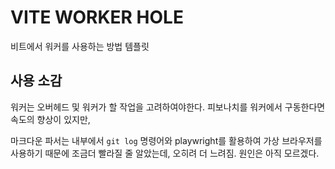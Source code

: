 # VITE WORKER HOLE

비트에서 워커를 사용하는 방법 템플릿


## 사용 소감

워커는 오버헤드 및 워커가 할 작업을 고려하여야한다.
피보나치를 워커에서 구동한다면 속도의 향상이 있지만,

마크다운 파서는 내부에서 `git log` 명령어와 playwright를 활용하여 가상 브라우저를 사용하기 때문에
조금더 빨라질 줄 알았는데, 오히려 더 느려짐. 원인은 아직 모르겠다.

